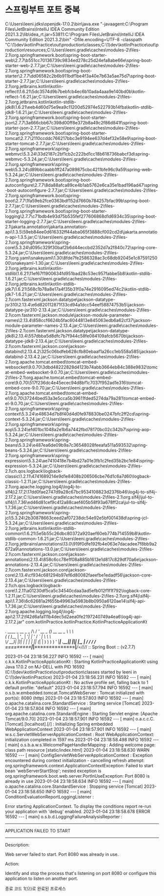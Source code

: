 # 스프링부트 포트 중복

C:\Users\leeni.jdks\openjdk-17.0.2\bin\java.exe "-javaagent:C:\Program Files\JetBrains\IntelliJ IDEA Community Edition 2021.3.2\lib\idea\_rt.jar=53811:C:\Program Files\JetBrains\IntelliJ IDEA Community Edition 2021.3.2\bin" -Dfile.encoding=UTF-8 -classpath "C:\1)dev\kotlinPractice\out\production\classes;C:\1)dev\kotlinPractice\out\production\resources;C:\Users\leeni.gradle\caches\modules-2\files-2.1\org.springframework.boot\spring-boot-starter-web\2.7.7\b551cc70136739c9834ed278c25d24efa8abe66e\spring-boot-starter-web-2.7.7.jar;C:\Users\leeni.gradle\caches\modules-2\files-2.1\org.springframework.boot\spring-boot-starter\2.7.7\dd06582c2b6b911bdf1be4f3a40e7b63a5ae75d7\spring-boot-starter-2.7.7.jar;C:\Users\leeni.gradle\caches\modules-2\files-2.1\org.jetbrains.kotlin\kotlin-reflect\1.6.21\5dc3574d9b7bebfcb4ec6b10ada4aaa9e140bd0b\kotlin-reflect-1.6.21.jar;C:\Users\leeni.gradle\caches\modules-2\files-2.1\org.jetbrains.kotlin\kotlin-stdlib-jdk8\1.6.21\eeb4d60d75e9ea9c11200d52974e522793b14fba\kotlin-stdlib-jdk8-1.6.21.jar;C:\Users\leeni.gradle\caches\modules-2\files-2.1\org.springframework.boot\spring-boot-starter-json\2.7.7\3a666cbb67c398d00ff8e372b8a49c2f86d841f\spring-boot-starter-json-2.7.7.jar;C:\Users\leeni.gradle\caches\modules-2\files-2.1\org.springframework.boot\spring-boot-starter-tomcat\2.7.7\2110ccddc766217bbc3e9194ee637d4ef32e58e9\spring-boot-starter-tomcat-2.7.7.jar;C:\Users\leeni.gradle\caches\modules-2\files-2.1\org.springframework\spring-webmvc\5.3.24\33d2187c2bf1cb2c222bd1cc18b618736babcf3d\spring-webmvc-5.3.24.jar;C:\Users\leeni.gradle\caches\modules-2\files-2.1\org.springframework\spring-web\5.3.24\d89bbcaabb1ff247a089875cbc4211bfe96c9a59\spring-web-5.3.24.jar;C:\Users\leeni.gradle\caches\modules-2\files-2.1\org.springframework.boot\spring-boot-autoconfigure\2.7.7\8da88afca89ce4b1ab5762e6ca35e1bad196ad47\spring-boot-autoconfigure-2.7.7.jar;C:\Users\leeni.gradle\caches\modules-2\files-2.1\org.springframework.boot\spring-boot\2.7.7\1fa59eb2fce0363bdf152d7660b784257bfac99b\spring-boot-2.7.7.jar;C:\Users\leeni.gradle\caches\modules-2\files-2.1\org.springframework.boot\spring-boot-starter-logging\2.7.7\c71bdb4e93d75b535fef277606868d1d6934c35\spring-boot-starter-logging-2.7.7.jar;C:\Users\leeni.gradle\caches\modules-2\files-2.1\jakarta.annotation\jakarta.annotation-api\1.3.5\59eb84ee0d616332ff44aba065f3888cf002cd2d\jakarta.annotation-api-1.3.5.jar;C:\Users\leeni.gradle\caches\modules-2\files-2.1\org.springframework\spring-core\5.3.24\d095c329f30baf2b6d44eccbd2352d7a2f840c72\spring-core-5.3.24.jar;C:\Users\leeni.gradle\caches\modules-2\files-2.1\org.yaml\snakeyaml\1.30\8fde7fe2586328ac3c68db92045e1c8759125000\snakeyaml-1.30.jar;C:\Users\leeni.gradle\caches\modules-2\files-2.1\org.jetbrains.kotlin\kotlin-stdlib\1.6.21\11ef67f1900634fd951bad28c53ec957fabbe5b8\kotlin-stdlib-1.6.21.jar;C:\Users\leeni.gradle\caches\modules-2\files-2.1\org.jetbrains.kotlin\kotlin-stdlib-jdk7\1.6.21\568c1b78a8e17a4f35b31f0a74e2916095ed74c2\kotlin-stdlib-jdk7-1.6.21.jar;C:\Users\leeni.gradle\caches\modules-2\files-2.1\com.fasterxml.jackson.datatype\jackson-datatype-jsr310\2.13.4\e6d820112871f33cd94a1dcc54eef58874753b5\jackson-datatype-jsr310-2.13.4.jar;C:\Users\leeni.gradle\caches\modules-2\files-2.1\com.fasterxml.jackson.module\jackson-module-parameter-names\2.13.4\858ccf6624b5fac6044813e845063edb6a62cf37\jackson-module-parameter-names-2.13.4.jar;C:\Users\leeni.gradle\caches\modules-2\files-2.1\com.fasterxml.jackson.datatype\jackson-datatype-jdk8\2.13.4\557dbba5d8dfc7b7f944c58fe084109afcb5670b\jackson-datatype-jdk8-2.13.4.jar;C:\Users\leeni.gradle\caches\modules-2\files-2.1\com.fasterxml.jackson.core\jackson-databind\2.13.4.2\325c06bdfeb628cfb80ebaaf1a26cc1eb558a585\jackson-databind-2.13.4.2.jar;C:\Users\leeni.gradle\caches\modules-2\files-2.1\org.apache.tomcat.embed\tomcat-embed-websocket\9.0.70\3dbd48222828d4123b74abb3664eb84c388e9832\tomcat-embed-websocket-9.0.70.jar;C:\Users\leeni.gradle\caches\modules-2\files-2.1\org.apache.tomcat.embed\tomcat-embed-core\9.0.70\517f236dc4e45ecec94d8bf1c7037f952ad1e316\tomcat-embed-core-9.0.70.jar;C:\Users\leeni.gradle\caches\modules-2\files-2.1\org.apache.tomcat.embed\tomcat-embed-el\9.0.70\37244bed53a3e5cca5b39611fded5274da79a281\tomcat-embed-el-9.0.70.jar;C:\Users\leeni.gradle\caches\modules-2\files-2.1\org.springframework\spring-context\5.3.24\e48634d7b8f40d4d0fe978830be0247bfc2ff2cd\spring-context-5.3.24.jar;C:\Users\leeni.gradle\caches\modules-2\files-2.1\org.springframework\spring-aop\5.3.24\efd01bc1048a2e1b6a7442fbd78170bc02c342b7\spring-aop-5.3.24.jar;C:\Users\leeni.gradle\caches\modules-2\files-2.1\org.springframework\spring-beans\5.3.24\e487ea6de09b9a7c36548028feeafa511a593532\spring-beans-5.3.24.jar;C:\Users\leeni.gradle\caches\modules-2\files-2.1\org.springframework\spring-expression\5.3.24\ae7410418e7b4bd27a01e3fb1c2fed35b2bc1e84\spring-expression-5.3.24.jar;C:\Users\leeni.gradle\caches\modules-2\files-2.1\ch.qos.logback\logback-classic\1.2.11\4741689214e9d1e8408b206506cbe76d1c6a7d60\logback-classic-1.2.11.jar;C:\Users\leeni.gradle\caches\modules-2\files-2.1\org.apache.logging.log4j\log4j-to-slf4j\2.17.2\17dd0fae2747d9a28c67bc9534108823d2376b46\log4j-to-slf4j-2.17.2.jar;C:\Users\leeni.gradle\caches\modules-2\files-2.1\org.slf4j\jul-to-slf4j\1.7.36\ed46d81cef9c412a88caef405b58f93a678ff2ca\jul-to-slf4j-1.7.36.jar;C:\Users\leeni.gradle\caches\modules-2\files-2.1\org.springframework\spring-jcl\5.3.24\2b30878663ceed2af07238dc54e92e5bf001438d\spring-jcl-5.3.24.jar;C:\Users\leeni.gradle\caches\modules-2\files-2.1\org.jetbrains.kotlin\kotlin-stdlib-common\1.6.21\5e5b55c26dbc80372a920aef60eb774b714559b8\kotlin-stdlib-common-1.6.21.jar;C:\Users\leeni.gradle\caches\modules-2\files-2.1\org.jetbrains\annotations\13.0\919f0dfe192fb4e063e7dacadee7f8bb9a2672a9\annotations-13.0.jar;C:\Users\leeni.gradle\caches\modules-2\files-2.1\com.fasterxml.jackson.core\jackson-annotations\2.13.4\858c6cc78e1f08a885b1613e1d817c829df70a6e\jackson-annotations-2.13.4.jar;C:\Users\leeni.gradle\caches\modules-2\files-2.1\com.fasterxml.jackson.core\jackson-core\2.13.4\cf934c681294b97ef6d80082faeefbe1edadf56\jackson-core-2.13.4.jar;C:\Users\leeni.gradle\caches\modules-2\files-2.1\ch.qos.logback\logback-core\1.2.11\a01230df5ca5c34540cdaa3ad5efb012f1f1f792\logback-core-1.2.11.jar;C:\Users\leeni.gradle\caches\modules-2\files-2.1\org.slf4j\slf4j-api\1.7.36\6c62681a2f655b49963a5983b8b0950a6120ae14\slf4j-api-1.7.36.jar;C:\Users\leeni.gradle\caches\modules-2\files-2.1\org.apache.logging.log4j\log4j-api\2.17.2\f42d6afa111b4dec5d2aea0fe2197240749a4ea6\log4j-api-2.17.2.jar" com.kotlinPractice.kotlinPractice.KotlinPracticeApplicationKt

. \_\_\_\_ \_ \_\_ \_ \_ /\ / _' \_\_ \_ () \_\_ \_\_ \_ \ \ \\_\
_( ( )\__\_ | '\_ | '_| | '_ / _\` | \ \ \\_\
_\\/ \_\_)| |)| | | | | || (_| | ) ) ) ) ' |_**| .\_\_|| |**_**|**_**| |**_**\_**_**, | / / / / =========|**_**|==============|**_/=/_/_/_/ :: Spring Boot :: (v2.7.7)

2023-01-04 23:18:56.227 INFO 16592 --- \[ main] c.k.k.KotlinPracticeApplicationKt : Starting KotlinPracticeApplicationKt using Java 17.0.2 on MJ-DELL with PID 16592 (C:\1)dev\kotlinPractice\out\production\classes started by leeni in C:\1)dev\kotlinPractice) 2023-01-04 23:18:56.231 INFO 16592 --- \[ main] c.k.k.KotlinPracticeApplicationKt : No active profile set, falling back to 1 default profile: "default" 2023-01-04 23:18:57.794 INFO 16592 --- \[ main] o.s.b.w.embedded.tomcat.TomcatWebServer : Tomcat initialized with port(s): 8080 (http) 2023-01-04 23:18:57.803 INFO 16592 --- \[ main] o.apache.catalina.core.StandardService : Starting service \[Tomcat] 2023-01-04 23:18:57.804 INFO 16592 --- \[ main] org.apache.catalina.core.StandardEngine : Starting Servlet engine: \[Apache Tomcat/9.0.70] 2023-01-04 23:18:57.901 INFO 16592 --- \[ main] o.a.c.c.C.\[Tomcat].\[localhost].\[/] : Initializing Spring embedded WebApplicationContext 2023-01-04 23:18:57.901 INFO 16592 --- \[ main] w.s.c.ServletWebServerApplicationContext : Root WebApplicationContext: initialization completed in 1597 ms 2023-01-04 23:18:58.498 INFO 16592 --- \[ main] o.s.b.a.w.s.WelcomePageHandlerMapping : Adding welcome page: class path resource \[static/index.html] 2023-01-04 23:18:58.630 WARN 16592 --- \[ main] ConfigServletWebServerApplicationContext : Exception encountered during context initialization - cancelling refresh attempt: org.springframework.context.ApplicationContextException: Failed to start bean 'webServerStartStop'; nested exception is org.springframework.boot.web.server.PortInUseException: Port 8080 is already in use 2023-01-04 23:18:58.634 INFO 16592 --- \[ main] o.apache.catalina.core.StandardService : Stopping service \[Tomcat] 2023-01-04 23:18:58.650 INFO 16592 --- \[ main] ConditionEvaluationReportLoggingListener :

Error starting ApplicationContext. To display the conditions report re-run your application with 'debug' enabled. 2023-01-04 23:18:58.678 ERROR 16592 --- \[ main] o.s.b.d.LoggingFailureAnalysisReporter :

***

APPLICATION FAILED TO START

***

Description:

Web server failed to start. Port 8080 was already in use.

Action:

Identify and stop the process that's listening on port 8080 or configure this application to listen on another port.

종료 코드 1(으)로 완료된 프로세스
